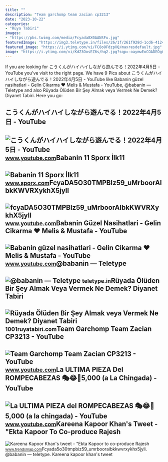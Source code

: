 ```yaml
---
title: ""
description: "Team garchomp team zacian cp3213"
date: "2023-10-22"
categories:
- "Ruya Tabiri"
images:
- "https://pbs.twimg.com/media/Fcyada8X0AANSFu.jpg"
featuredImage: "https://img3.teletype.in/files/26/1f/261f928d-1cd6-4124-a472-acebb87fc0c8.png"
featured_image: "https://i.ytimg.com/vi/FC8oOFdzpXQ/maxresdefault.jpg"
image: "https://i.ytimg.com/vi/KdZ3OosEZ6s/hq2.jpg?sqp=-oaymwEoCOADEOgC8quKqQMcGADwAQH4Ad4EgAK4CIoCDAgAEAEYZSBMKGMwDw==&amp;rs=AOn4CLCfzFvJaPoNerKMbSKycXF-fCyaDA"
---
```


If you are looking for こうくんがハイハイしながら遊んでる！2022年4月5日 - YouTube you've visit to the right page. We have 9 Pics about こうくんがハイハイしながら遊んでる！2022年4月5日 - YouTube like Babanin güzel nasihatlari - Gelin Cikarma ♥ Melis &amp; Mustafa - YouTube, @babanin — Teletype and also Rüyada Ölüden Bir Şey Almak veya Vermek Ne Demek? Diyanet Tabiri. Here you go:

こうくんがハイハイしながら遊んでる！2022年4月5日 - YouTube
-------------------------------------

 ![こうくんがハイハイしながら遊んでる！2022年4月5日 - YouTube](https://i.ytimg.com/vi/H2fAEMesIjo/maxresdefault.jpg?sqp=-oaymwEmCIAKENAF8quKqQMa8AEB-AH-CYAC0AWKAgwIABABGGUgXyhTMA8=&rs=AOn4CLCJYSghky0o-ilndxvg6fCYAda1ug) <small>www.youtube.com</small>Babanin 11 Sporx İlk11
----------------------

 ![Babanin 11 Sporx İlk11](https://cdn.sporx.com/img/ilk11/2018/12/31/2263e78a0f5f9fc18fa10fc8098f3714328951.jpg) <small>www.sporx.com</small>FcyaDA5O30TMPBIz59\_uMrboorAIbkKWVRXykhX5jylI
---------------------------------------------

 ![fcyaDA5O30TMPBIz59_uMrboorAIbkKWVRXykhX5jylI](https://yt3.googleusercontent.com/fcyaDA5O30TMPBIz59_uMrboorAIbkKWVRXykhX5jylI_mHsQMtKYRKrSU6WFKQalZc67BxTzAc=s900-c-k-c0x00ffffff-no-rj) <small>www.youtube.com</small>Babanin Güzel Nasihatlari - Gelin Cikarma ♥ Melis &amp; Mustafa - YouTube
-------------------------------------------------------------------------

 ![Babanin güzel nasihatlari - Gelin Cikarma ♥ Melis & Mustafa - YouTube](https://i.ytimg.com/vi/FC8oOFdzpXQ/maxresdefault.jpg) <small>www.youtube.com</small>@babanin — Teletype
-------------------

 ![@babanin — Teletype](https://img3.teletype.in/files/26/1f/261f928d-1cd6-4124-a472-acebb87fc0c8.png) <small>teletype.in</small>Rüyada Ölüden Bir Şey Almak Veya Vermek Ne Demek? Diyanet Tabiri
----------------------------------------------------------------

 ![Rüyada Ölüden Bir Şey Almak veya Vermek Ne Demek? Diyanet Tabiri](https://1001ruyatabiri.com/wp-content/uploads/2019/11/ruyada-olu-gormek-ruyada-olum-gormek-oldugunu-gormek-olunun-dirilmesi-olmus-birini-gormek-oldugunu-gormek-annenin-babanin-cocugunun.jpg) <small>1001ruyatabiri.com</small>Team Garchomp Team Zacian CP3213 - YouTube
------------------------------------------

 ![Team Garchomp Team Zacian CP3213 - YouTube](https://i.ytimg.com/vi/HYLCwcE-Dgc/maxres2.jpg?sqp=-oaymwEoCIAKENAF8quKqQMcGADwAQH4AYwCgALgA4oCDAgAEAEYRSBHKGUwDw==&rs=AOn4CLC_ulBvmvqa2cf2uT56Qfk3FCYaDA) <small>www.youtube.com</small>La ULTIMA PIEZA Del ROMPECABEZAS 🎭😂🧘5,000 (a La Chingada) - YouTube
-------------------------------------------------------------------

 ![La ULTIMA PIEZA del ROMPECABEZAS 🎭😂🧘5,000 (a la chingada) - YouTube](https://i.ytimg.com/vi/KdZ3OosEZ6s/hq2.jpg?sqp=-oaymwEoCOADEOgC8quKqQMcGADwAQH4Ad4EgAK4CIoCDAgAEAEYZSBMKGMwDw==&rs=AOn4CLCfzFvJaPoNerKMbSKycXF-fCyaDA) <small>www.youtube.com</small>Kareena Kapoor Khan's Tweet - "Ekta Kapoor To Co-produce Rajesh
---------------------------------------------------------------

 ![Kareena Kapoor Khan's tweet - "Ekta Kapoor to co-produce Rajesh](https://pbs.twimg.com/media/Fcyada8X0AANSFu.jpg) <small>www.trendsmap.com</small>Fcyada5o30tmpbiz59\_umrbooraibkkwvrxykhx5jyli. @babanin — teletype. Kareena kapoor khan's tweet

